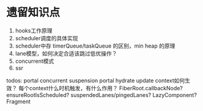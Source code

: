 # 遗留知识点

1. hooks工作原理
2. scheduler调度的具体实现
3. scheduler中存 timerQueue/taskQueue 的区别，min heap 的原理
4. lane模型，如何决定合适该跳过低优操作？
5. concurrent模式
6. ssr

todos:
portal
concurrent
suspension
portal
hydrate
update context如何生效？
每个context什么时机触发，有什么作用？
FiberRoot.callbackNode?
ensureRootIsScheduled?
suspendedLanes/pingedLanes?
LazyComponent?
Fragment